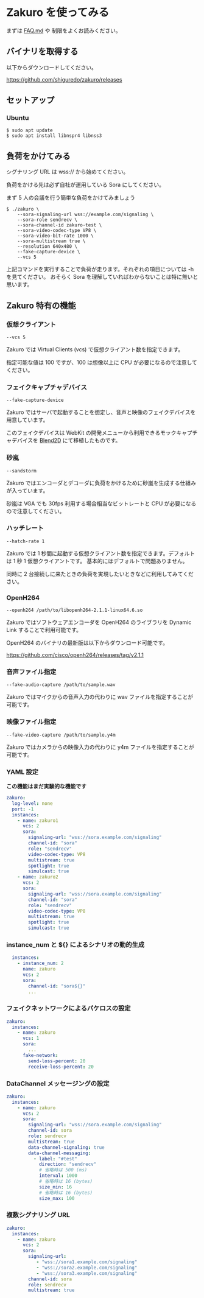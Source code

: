# Zakuro を使ってみる

まずは [FAQ.md](FAQ.md) や 制限をよくお読みください。

## バイナリを取得する

以下からダウンロードしてください。

https://github.com/shiguredo/zakuro/releases

## セットアップ

### Ubuntu

```shell
$ sudo apt update
$ sudo apt install libnspr4 libnss3
```

## 負荷をかけてみる

シグナリング URL は wss:// から始めてください。

負荷をかける先は必ず自社が運用している Sora にしてください。

まず 5 人の会議を行う簡単な負荷をかけてみましょう


```
$ ./zakuro \
    --sora-signaling-url wss://example.com/signaling \
    --sora-role sendrecv \
    --sora-channel-id zakuro-test \
    --sora-video-codec-type VP8 \
    --sora-video-bit-rate 1000 \
    --sora-multistream true \
    --resolution 640x480 \
    --fake-capture-device \
    --vcs 5
```


上記コマンドを実行することで負荷が走ります。それぞれの項目については -h を見てください。
おそらく Sora を理解していればわからないことは特に無いと思います。

## Zakuro 特有の機能

### 仮想クライアント

`--vcs 5`

Zakuro では Virtual Clients (vcs) で仮想クライアント数を指定できます。

指定可能な値は 100 ですが、100 は想像以上に CPU が必要になるので注意してください。

### フェイクキャプチャデバイス

`--fake-capture-device`

Zakuro ではサーバで起動することを想定し、音声と映像のフェイクデバイスを用意しています。

このフェイクデバイスは WebKit の開発メニューから利用できるモックキャプチャデバイスを [Blend2D](https://blend2d.com/) にて移植したものです。

### 砂嵐

`--sandstorm`

Zakuro ではエンコーダとデコーダに負荷をかけるために砂嵐を生成する仕組みが入っています。

砂嵐は VGA でも 30fps 利用する場合相当なビットレートと CPU が必要になるので注意してください。

### ハッチレート

`--hatch-rate 1`

Zakuro では 1 秒間に起動する仮想クライアント数を指定できます。デフォルトは 1 秒 1 仮想クライアントです。
基本的にはデフォルトで問題ありません。

同時に 2 台接続しに来たときの負荷を実現したいときなどに利用してみてください。

### OpenH264

`--openh264 /path/to/libopenh264-2.1.1-linux64.6.so`

Zakuro ではソフトウェアエンコーダを OpenH264 のライブラリを Dynamic Link することで利用可能です。

OpenH264 のバイナリの最新版は以下からダウンロード可能です。

https://github.com/cisco/openh264/releases/tag/v2.1.1


### 音声ファイル指定

`--fake-audio-capture /path/to/sample.wav`

Zakuro ではマイクからの音声入力の代わりに wav ファイルを指定することが可能です。

### 映像ファイル指定

`--fake-video-capture /path/to/sample.y4m`

Zakuro ではカメラからの映像入力の代わりに y4m ファイルを指定することが可能です。

### YAML 設定

**この機能はまだ実験的な機能です**

```yaml
zakuro:
  log-level: none
  port: -1
  instances:
    - name: zakuro1
      vcs: 2
      sora:
        signaling-url: "wss://sora.example.com/signaling"
        channel-id: "sora"
        role: "sendrecv"
        video-codec-type: VP8
        multistream: true
        spotlight: true
        simulcast: true
    - name: zakuro2
      vcs: 2
      sora:
        signaling-url: "wss://sora.example.com/signaling"
        channel-id: "sora"
        role: "sendrecv"
        video-codec-type: VP8
        multistream: true
        spotlight: true
        simulcast: true
```

### instance_num と ${} によるシナリオの動的生成

```yaml
  instances:
    - instance_num: 2
      name: zakuro
      vcs: 2
      sora:
        channel-id: "sora${}"
        ...
```

### フェイクネットワークによるパケロスの設定

```yaml
zakuro:
  instances:
    - name: zakuro
      vcs: 1
      sora:
        ...
      fake-network:
        send-loss-percent: 20
        receive-loss-percent: 20
```

### DataChannel メッセージングの設定

```yaml
zakuro:
  instances:
    - name: zakuro
      vcs: 2
      sora:
        signaling-url: "wss://sora.example.com/signaling"
        channel-id: sora
        role: sendrecv
        multistream: true
        data-channel-signaling: true
        data-channel-messaging:
          - label: "#test"
            direction: "sendrecv"
            # 省略時は 500 (ms)
            interval: 1000
            # 省略時は 16 (bytes)
            size_min: 16
            # 省略時は 16 (bytes)
            size_max: 100
```

### 複数シグナリング URL

```yaml
zakuro:
  instances:
    - name: zakuro
      vcs: 2
      sora:
        signaling-url:
           - "wss://sora1.example.com/signaling"
           - "wss://sora2.example.com/signaling"
           - "wss://sora3.example.com/signaling"
        channel-id: sora
        role: sendrecv
        multistream: true
```
